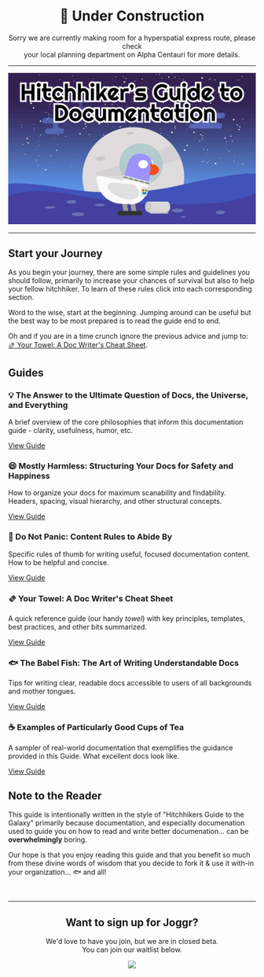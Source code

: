 <h1 align="center">
  🚧 Under Construction
</h1>
<p align="center">
  Sorry we are currently making room for a hyperspatial express route, please check <br /> your local planning department on Alpha Centauri for more details.
</p>

---

<p align="center">
  <img src="/assets/duck-in-space.png" />
  <hr>
</p>

## Start your Journey

As you begin your journey, there are some simple rules and guidelines you should follow, primarily to increase your chances of survival but also to help your fellow hitchhiker. To learn of these rules click into each corresponding section.

Word to the wise, start at the beginning. Jumping around can be useful but the best way to be most prepared is to read the guide end to end.

Oh and if you are in a time crunch ignore the previous advice and jump to: [🫔 Your Towel: A Doc Writer's Cheat Sheet](/guides/cheatsheet.md).

## Guides

### 💡 The Answer to the Ultimate Question of Docs, the Universe, and Everything

A brief overview of the core philosophies that inform this documentation guide - clarity, usefulness, humor, etc.

[View Guide](/guides/42.md)

### 😄 Mostly Harmless: Structuring Your Docs for Safety and Happiness

How to organize your docs for maximum scanability and findability. Headers, spacing, visual hierarchy, and other structural concepts.

[View Guide](/guides/structure.md)

### 🦺 Do Not Panic: Content Rules to Abide By

Specific rules of thumb for writing useful, focused documentation content. How to be helpful and concise.

[View Guide](/guides/rules.md)

### 🫔 Your Towel: A Doc Writer's Cheat Sheet

A quick reference guide (our handy _towel_) with key principles, templates, best practices, and other bits summarized.

[View Guide](/guides/cheatsheet.md)

### 🐟 The Babel Fish: The Art of Writing Understandable Docs

Tips for writing clear, readable docs accessible to users of all backgrounds and mother tongues.

[View Guide](/guides/art-of-writing-docs.md)

### ☕️ Examples of Particularly Good Cups of Tea

A sampler of real-world documentation that exemplifies the guidance provided in this Guide. What excellent docs look like.

[View Guide](/guides/examples.md)

## Note to the Reader

This guide is intentionally written in the style of "Hitchhikers Guide to the Galaxy" primarily because documentation, and especiallly documenation used to guide you on how to read and write better documenation... can be **overwhelmingly** boring. 

Our hope is that you enjoy reading this guide and that you benefit so much from these divine words of wisdom that you decide to fork it & use it with-in your organization... 🐟 and all!

<br>
<hr>
<h2 align="center">
    Want to sign up for Joggr?
</h2>
<p align="center">
    We'd love to have you join, but we are in closed beta. <br> You can join our waitlist below.
</p>
<p align="center">
    <a href="https://www.joggr.io/closed-beta-waitlist?utm_source=github&utm_medium=org-readme&utm_campaign=static-docs" alt="Join the Waitlist">
        <img src="https://storage.googleapis.com/joggr-public-assets/github/badges/join-waitlist-badge.svg" width="250px" />
    </a>
</p>
